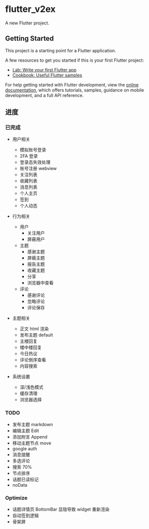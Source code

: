 # flutter_v2ex

A new Flutter project.

## Getting Started

This project is a starting point for a Flutter application.

A few resources to get you started if this is your first Flutter project:

-   [Lab: Write your first Flutter app](https://docs.flutter.dev/get-started/codelab)
-   [Cookbook: Useful Flutter samples](https://docs.flutter.dev/cookbook)

For help getting started with Flutter development, view the
[online documentation](https://docs.flutter.dev/), which offers tutorials,
samples, guidance on mobile development, and a full API reference.

## 进度

### 已完成

-   用户相关
    -   模拟账号登录
    -   2FA 登录
    -   登录态失效处理
    -   账号注册 webview
    -   关注列表
    -   收藏列表
    -   消息列表
    -   个人主页
    -   签到
    -   个人动态
-   行为相关

    -   用户
        -   关注用户
        -   屏蔽用户
    -   主题
        -   感谢主题
        -   屏蔽主题
        -   报告主题
        -   收藏主题
        -   分享
        -   浏览器中查看
    -   评论
        -   感谢评论
        -   忽略评论
        -   评论保存

-   主题相关

    -   正文 html 渲染
    -   发布主题 default
    -   主楼回复
    -   楼中楼回复
    -   今日热议
    -   评论倒序查看
    -   内容搜索

-   系统设置
    -   深/浅色模式
    -   缓存清理
    -   浏览器选择

### TODO

-   发布主题 markdown
-   编辑主题 Edit
-   添加附言 Append
-   移动主题节点 move
-   google auth
-   消息提醒
-   多选评论
-   搜索 70%
-   节点排序
-   话题已读标记
-   noData

### Optimize

-   话题详情页 BottomBar 显隐导致 widget 重新渲染
-   自动签到逻辑
-   骨架屏
